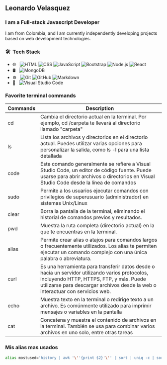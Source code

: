 ## Leonardo Velasquez 

### I am a Full-stack Javascript Developer 

I am from Colombia, and I am currently independently developing projects based on web development technologies.

<h3> 🛠 &nbsp;Tech Stack</h3>

- 🌐 &nbsp;
  ![HTML](https://img.shields.io/badge/-HTML-333333?style=flat&logo=HTML5)
  ![CSS](https://img.shields.io/badge/-CSS-333333?style=flat&logo=CSS3&logoColor=1572B6)
  ![JavaScript](https://img.shields.io/badge/-JavaScript-333333?style=flat&logo=javascript)
  ![Bootstrap](https://img.shields.io/badge/-Bootstrap-333333?style=flat&logo=bootstrap&logoColor=563D7C)
  ![Node.js](https://img.shields.io/badge/-Node.js-333333?style=flat&logo=node.js)
  ![React](https://img.shields.io/badge/-React-333333?style=flat&logo=react)
- 🛢 &nbsp;
  ![MongoDB](https://img.shields.io/badge/-MongoDB-333333?style=flat&logo=mongodb)
- ⚙️ &nbsp;
  ![Git](https://img.shields.io/badge/-Git-333333?style=flat&logo=git)
  ![GitHub](https://img.shields.io/badge/-GitHub-333333?style=flat&logo=github)
  ![Markdown](https://img.shields.io/badge/-Markdown-333333?style=flat&logo=markdown)
- 🔧 &nbsp;
  ![Visual Studio Code](https://img.shields.io/badge/-Visual%20Studio%20Code-333333?style=flat&logo=visual-studio-code&logoColor=007ACC)

### Favorite terminal commands

| Commands | Description |
|----------| ------------|
| cd    | Cambia el directorio actual en la terminal. Por ejemplo, cd /carpeta te llevará al directorio llamado "carpeta"  |    
| ls    | Lista los archivos y directorios en el directorio actual. Puedes utilizar varias opciones para personalizar la salida, como ls -l para una lista detallada |    
| code  | Este comando generalmente se refiere a Visual Studio Code, un editor de código fuente. Puede usarse para abrir archivos o directorios en Visual Studio Code desde la línea de comandos |        
| sudo  | Permite a los usuarios ejecutar comandos con privilegios de superusuario (administrador) en sistemas Unix/Linux |        
| clear | Borra la pantalla de la terminal, eliminando el historial de comandos previos y resultados. |        
| pwd   | Muestra la ruta completa (directorio actual) en la que te encuentras en la terminal.  |    
| alias | Permite crear alias o atajos para comandos largos o frecuentemente utilizados. Los alias te permiten ejecutar un comando complejo con una única palabra o abreviatura.  |        
| curl  | Es una herramienta para transferir datos desde o hacia un servidor utilizando varios protocolos, incluyendo HTTP, HTTPS, FTP, y más. Puede utilizarse para descargar archivos desde la web o interactuar con servicios web.  |        
| echo  | Muestra texto en la terminal o redirige texto a un archivo. Es comúnmente utilizado para imprimir mensajes o variables en la pantalla |        
| cat   | Concatena y muestra el contenido de archivos en la terminal. También se usa para combinar varios archivos en uno solo, entre otras tareas |    

### Mis alias mas usados

```bash
alias mostused='history | awk '\''{print $2}'\'' | sort | uniq -c | sort -nr | head -n 10'
```

